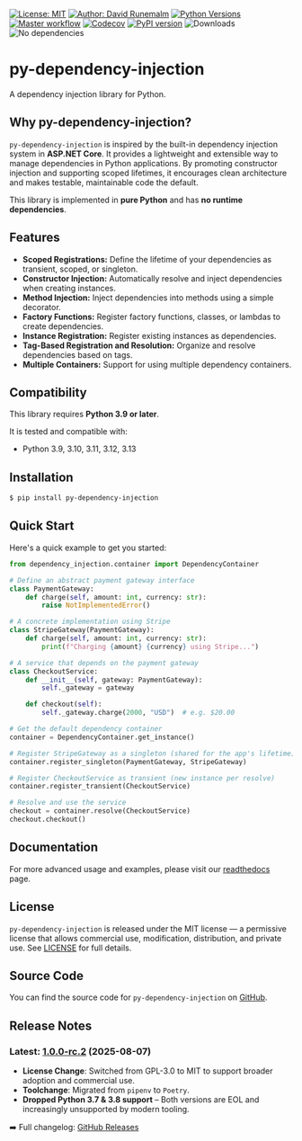 [![License: MIT](https://img.shields.io/badge/License-MIT-yellow.svg)](https://opensource.org/licenses/MIT)
[![Author: David Runemalm](https://img.shields.io/badge/Author-David%20Runemalm-blue)](https://www.davidrunemalm.com)
[![Python Versions](https://img.shields.io/pypi/pyversions/py-dependency-injection)](https://pypi.org/project/py-dependency-injection/)
[![Master workflow](https://github.com/runemalm/py-dependency-injection/actions/workflows/master.yml/badge.svg?branch=master)](https://github.com/runemalm/py-dependency-injection/actions/workflows/master.yml)
[![Codecov](https://codecov.io/github/runemalm/py-dependency-injection/branch/master/graph/badge.svg)](https://codecov.io/github/runemalm/py-dependency-injection)
[![PyPI version](https://badge.fury.io/py/py-dependency-injection.svg)](https://pypi.org/project/py-dependency-injection/)
![Downloads](https://pepy.tech/badge/py-dependency-injection)
![No dependencies](https://img.shields.io/badge/dependencies-none-brightgreen)

# py-dependency-injection

A dependency injection library for Python.

## Why py-dependency-injection?

`py-dependency-injection` is inspired by the built-in dependency injection system in **ASP.NET Core**. It provides a lightweight and extensible way to manage dependencies in Python applications. By promoting constructor injection and supporting scoped lifetimes, it encourages clean architecture and makes testable, maintainable code the default.

This library is implemented in **pure Python** and has **no runtime dependencies**.

## Features

- **Scoped Registrations:** Define the lifetime of your dependencies as transient, scoped, or singleton.
- **Constructor Injection:** Automatically resolve and inject dependencies when creating instances.
- **Method Injection:** Inject dependencies into methods using a simple decorator.
- **Factory Functions:** Register factory functions, classes, or lambdas to create dependencies.
- **Instance Registration:** Register existing instances as dependencies.
- **Tag-Based Registration and Resolution:** Organize and resolve dependencies based on tags.
- **Multiple Containers:** Support for using multiple dependency containers.

## Compatibility

This library requires **Python 3.9 or later**.

It is tested and compatible with:

- Python 3.9, 3.10, 3.11, 3.12, 3.13

## Installation

```bash
$ pip install py-dependency-injection
```

## Quick Start

Here's a quick example to get you started:

```python
from dependency_injection.container import DependencyContainer

# Define an abstract payment gateway interface
class PaymentGateway:
    def charge(self, amount: int, currency: str):
        raise NotImplementedError()

# A concrete implementation using Stripe
class StripeGateway(PaymentGateway):
    def charge(self, amount: int, currency: str):
        print(f"Charging {amount} {currency} using Stripe...")

# A service that depends on the payment gateway
class CheckoutService:
    def __init__(self, gateway: PaymentGateway):
        self._gateway = gateway

    def checkout(self):
        self._gateway.charge(2000, "USD")  # e.g. $20.00

# Get the default dependency container
container = DependencyContainer.get_instance()

# Register StripeGateway as a singleton (shared for the app's lifetime)
container.register_singleton(PaymentGateway, StripeGateway)

# Register CheckoutService as transient (new instance per resolve)
container.register_transient(CheckoutService)

# Resolve and use the service
checkout = container.resolve(CheckoutService)
checkout.checkout()
```

## Documentation

For more advanced usage and examples, please visit our [readthedocs](https://py-dependency-injection.readthedocs.io/en/latest/) page.

## License

`py-dependency-injection` is released under the MIT license — a permissive license that allows commercial use, modification, distribution, and private use.
See [LICENSE](LICENSE) for full details.

## Source Code

You can find the source code for `py-dependency-injection` on [GitHub](https://github.com/runemalm/py-dependency-injection).


## Release Notes

### Latest: [1.0.0-rc.2](https://github.com/runemalm/py-dependency-injection/releases/tag/v1.0.0-rc.2) (2025-08-07)

- **License Change**: Switched from GPL-3.0 to MIT to support broader adoption and commercial use.
- **Toolchange**: Migrated from `pipenv` to `Poetry`.
- **Dropped Python 3.7 & 3.8 support** – Both versions are EOL and increasingly unsupported by modern tooling.

➡️ Full changelog: [GitHub Releases](https://github.com/runemalm/py-dependency-injection/releases)
